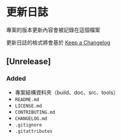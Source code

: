 # 更新日誌

專案的版本更新內容會被記錄在這個檔案

更新日誌的格式將會基於 [Keep a Changelog](http://keepachangelog.com/en/1.0.0/)

## [Unrelease]
### Added
- 專案結構資料夾（build、doc、src、tools）
- `README.md`
- `LICENSE.md`
- `CONTRIBUTING.md`
- `CHANGELOG.md`
- `.gitignore`
- `.gitattributes`